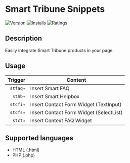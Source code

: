 # Smart Tribune Snippets

[![Version](https://vsmarketplacebadge.apphb.com/version/xavierbriole.smart-tribune-snippets.svg)](https://marketplace.visualstudio.com/items?itemName=xavierbriole.smart-tribune-snippets)
[![Installs](https://vsmarketplacebadge.apphb.com/installs/xavierbriole.smart-tribune-snippets.svg)](https://marketplace.visualstudio.com/items?itemName=xavierbriole.smart-tribune-snippets)
[![Ratings](https://vsmarketplacebadge.apphb.com/rating/xavierbriole.smart-tribune-snippets.svg)](https://marketplace.visualstudio.com/items?itemName=xavierbriole.smart-tribune-snippets)

## Description
Easily integrate Smart Tribune products in your page.

## Usage
| Trigger  | Content |
| -------: | ------- |
| `stfaq→` | Insert Smart FAQ |
| `sthb→`  | Insert Smart Helpbox |
| `stcfi→`  | Insert Contact Form Widget (TextInput) |
| `stcfs→`  | Insert Contact Form Widget (SelectList) |
| `stct→`  | Insert Context FAQ Widget |

## Supported languages
* HTML (.html)
* PHP (.php)
